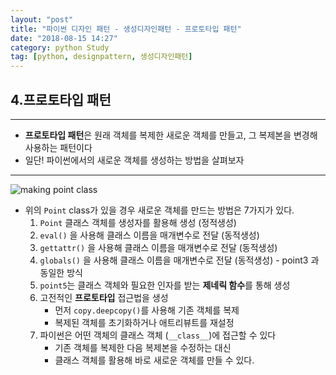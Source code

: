 ```yaml
---
layout: "post"
title: "파이썬 디자인 패턴 - 생성디자인패턴 - 프로토타입 패턴"
date: "2018-08-15 14:27"
category: python Study
tag: [python, designpattern, 생성디자인패턴]
---
```




## 4.프로토타입 패턴

***
* **프로토타입 패턴**은 원래 객체를 복제한 새로운 객체를 만들고, 그 복제본을 변경해 사용하는 패턴이다
* 일단! 파이썬에서의 새로운 객체를 생성하는 방법을 살펴보자

***

![making point class](http://mino-park7.github.io/assets/images/2018/08/making-point-class.png)

* 위의 `Point` class가 있을 경우 새로운 객체를 만드는 방법은 7가지가 있다.
  1. `Point` 클래스 객체를 생성자를 활용해 생성 (정적생성)
  2. `eval()` 을 사용해 클래스 이름을 매개변수로 전달 (동적생성)
  3. `gettattr()` 을 사용해 클래스 이름을 매개변수로 전달 (동적생성)
  4. `globals()` 을 사용해 클래스 이름을 매개변수로 전달 (동적생성) - point3 과 동일한 방식
  5. `point5`는 클래스 객체와 필요한 인자를 받는 **제네릭 함수**를 통해 생성
  6. 고전적인 **프로토타입** 접근법을 생성
      - 먼저 `copy.deepcopy()`를 사용해 기존 객체를 복제
      - 복제된 객체를 초기화하거나 애트리뷰트를 재설정
  7. 파이썬은 어떤 객체의 클래스 객체 (`__class__`)에 접근할 수 있다
      - 기존 객체를 복제한 다음 복제본을 수정하는 대신
      - 클래스 객체를 활용해 바로 새로운 객체를 만들 수 있다.

